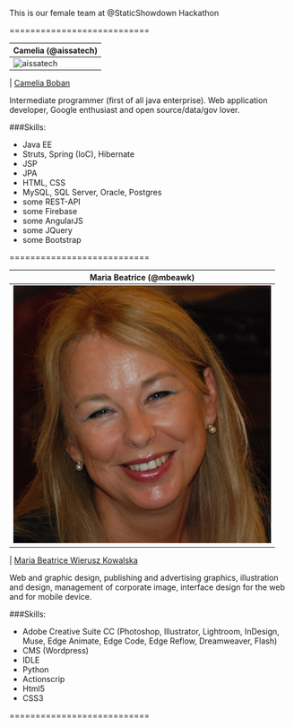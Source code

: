 This is our female team at @StaticShowdown Hackathon 

===========================

| Camelia (@aissatech)
|--- 
| ![aissatech](https://avatars3.githubusercontent.com/u/3518330?v=3&s=460) 

| <a href="http://it.linkedin.com/pub/camelia-boban/22/191/313">Camelia Boban</a>

Intermediate programmer (first of all java enterprise). Web application developer, Google enthusiast and open source/data/gov lover.

###Skills:

 * Java EE
 * Struts, Spring (IoC), Hibernate
 * JSP
 * JPA
 * HTML, CSS
 * MySQL, SQL Server, Oracle, Postgres
 * some REST-API
 * some Firebase
 * some AngularJS
 * some JQuery
 * some Bootstrap

===========================

| Maria Beatrice (@mbeawk)
|--- 
| ![Maria Beatrice Wierusz Kowalska](https://github.com/aissatech/aissatech.github.io/blob/master/images/Maria_Beatrice_Koding.jpg) 

| <a href="https://www.linkedin.com/pub/maria-beatrice-wierusz-kowalska/11/aa5/9a6/it">Maria Beatrice Wierusz Kowalska</a>

Web and graphic design, publishing and advertising graphics, illustration and design, management of corporate image, interface design for the web and for mobile device.

###Skills:

 * Adobe Creative Suite CC (Photoshop, Illustrator, Lightroom, InDesign, Muse, Edge Animate, Edge Code, Edge Reflow, Dreamweaver, Flash) 
 * CMS (Wordpress)
 * IDLE
 * Python 
 * Actionscrip
 * Html5
 * CSS3

===========================
